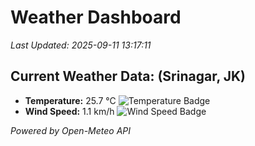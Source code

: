 
# Weather Dashboard

_Last Updated: 2025-09-11 13:17:11_

## Current Weather Data: (Srinagar, JK)
- **Temperature:** 25.7 °C ![Temperature Badge](https://img.shields.io/badge/Temperature-Medium%20Temp-green)
- **Wind Speed:** 1.1 km/h ![Wind Speed Badge](https://img.shields.io/badge/Wind%20Speed-Light%20Wind-blue)

*Powered by Open-Meteo API*
